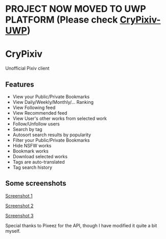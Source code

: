 # PROJECT NOW MOVED TO UWP PLATFORM (Please check [CryPixiv-UWP](https://github.com/CryShana/CryPixiv-UWP))

# CryPixiv
Unofficial Pixiv client

## Features
- View your Public/Private Bookmarks
- View Daily/Weekly/Monthly/... Ranking
- View Following feed
- View Recommended feed
- View User's other works from selected work
- Follow/Unfollow users
- Search by tag
- Autosort search results by popularity
- Filter your Public/Private Bookmarks
- Hide NSFW works
- Bookmark works
- Download selected works
- Tags are auto-translated
- Tag search history

## Some screenshots

[Screenshot 1](http://i.imgur.com/kzjy7cs.png)

[Screenshot 2](http://i.imgur.com/LqfqS5n.png)

[Screenshot 3](https://i.imgur.com/IWTX39u.png)


Special thanks to Pixeez for the API, though I have modified it quite a bit myself.

